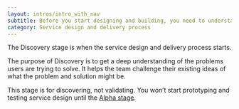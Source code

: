 ```yaml
---
layout: intros/intro_with_nav
subtitle: Before you start designing and building, you need to understand the users and what they need a service to do.
category: Service design and delivery process
---
```


The Discovery stage is when the service design and delivery process starts.

The purpose of Discovery is to get a deep understanding of the problems users are trying to solve. It helps the team challenge their existing ideas of what the problem and solution might be.

This stage is for discovering, not validating. You won’t start prototyping and testing service design until the [Alpha stage](../alpha-stage/).
